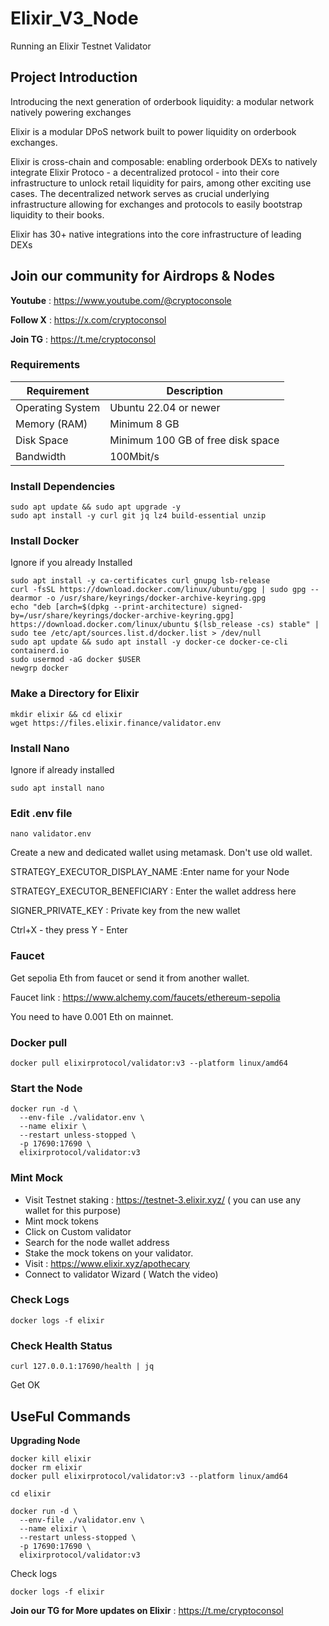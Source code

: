# Elixir_V3_Node
Running an Elixir Testnet Validator

## Project Introduction

Introducing the next generation of orderbook liquidity: a modular network natively powering exchanges

Elixir is a modular DPoS network built to power liquidity on orderbook exchanges. 

​Elixir is cross-chain and composable: enabling orderbook DEXs to natively integrate Elixir Protoco - a decentralized protocol - into their core infrastructure to unlock retail liquidity for pairs, among other exciting use cases. The decentralized network serves as crucial underlying infrastructure allowing for exchanges and protocols to easily bootstrap liquidity to their books.

​Elixir has 30+ native integrations into the core infrastructure of leading DEXs

## Join our community for Airdrops & Nodes

**Youtube** : https://www.youtube.com/@cryptoconsole

**Follow X** : https://x.com/cryptoconsol

**Join TG** : https://t.me/cryptoconsol


### Requirements

| **Requirement**              | **Description**                     |
|------------------------------|-------------------------------------|
| Operating System             | Ubuntu 22.04 or newer               |
| Memory (RAM)                 | Minimum 8 GB                        |
| Disk Space                   | Minimum 100 GB of free disk space   |
| Bandwidth                    | 100Mbit/s                           |

### Install Dependencies

```
sudo apt update && sudo apt upgrade -y
sudo apt install -y curl git jq lz4 build-essential unzip
```
### Install Docker
Ignore if you already Installed

```
sudo apt install -y ca-certificates curl gnupg lsb-release
curl -fsSL https://download.docker.com/linux/ubuntu/gpg | sudo gpg --dearmor -o /usr/share/keyrings/docker-archive-keyring.gpg
echo "deb [arch=$(dpkg --print-architecture) signed-by=/usr/share/keyrings/docker-archive-keyring.gpg] https://download.docker.com/linux/ubuntu $(lsb_release -cs) stable" | sudo tee /etc/apt/sources.list.d/docker.list > /dev/null
sudo apt update && sudo apt install -y docker-ce docker-ce-cli containerd.io
sudo usermod -aG docker $USER
newgrp docker
```
### Make a Directory for Elixir
```
mkdir elixir && cd elixir
wget https://files.elixir.finance/validator.env
```
### Install Nano
Ignore if already installed

```
sudo apt install nano
```
### Edit .env file

```
nano validator.env
```

Create a new and dedicated wallet using metamask. Don't use old wallet.

STRATEGY_EXECUTOR_DISPLAY_NAME :Enter name for your Node

STRATEGY_EXECUTOR_BENEFICIARY : Enter the wallet address here

SIGNER_PRIVATE_KEY : Private key from the new wallet


Ctrl+X - they press Y - Enter

### Faucet

Get sepolia Eth from faucet or send it from another wallet.

Faucet link : https://www.alchemy.com/faucets/ethereum-sepolia

You need to have 0.001 Eth on mainnet.

### Docker pull

```
docker pull elixirprotocol/validator:v3 --platform linux/amd64
```

### Start the Node

```
docker run -d \
  --env-file ./validator.env \
  --name elixir \
  --restart unless-stopped \
  -p 17690:17690 \
  elixirprotocol/validator:v3
```

### Mint Mock

- Visit Testnet staking : https://testnet-3.elixir.xyz/ ( you can use any wallet for this purpose)
- Mint mock tokens 
- Click on Custom validator
- Search for the node wallet address
- Stake the mock tokens on your validator.
- Visit : https://www.elixir.xyz/apothecary
- Connect to validator Wizard ( Watch the video)

### Check Logs
```
docker logs -f elixir
```
### Check Health Status
```
curl 127.0.0.1:17690/health | jq
```

Get OK

## UseFul Commands

**Upgrading Node**
```
docker kill elixir
docker rm elixir
docker pull elixirprotocol/validator:v3 --platform linux/amd64
```
```
cd elixir
```
```
docker run -d \
  --env-file ./validator.env \
  --name elixir \
  --restart unless-stopped \
  -p 17690:17690 \
  elixirprotocol/validator:v3
```
Check logs
```
docker logs -f elixir
```
**Join our TG for More updates on Elixir** : https://t.me/cryptoconsol
